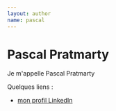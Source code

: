 ```yaml
---
layout: author
name: pascal
---
```


# Pascal Pratmarty

Je m'appelle Pascal Pratmarty

Quelques liens :

* [mon profil LinkedIn](https://www.linkedin.com/profile/view?id=369269)
